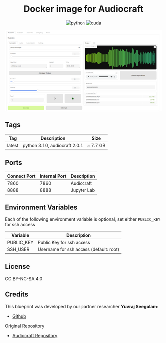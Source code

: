 <div align="center">

# Docker image for Audiocraft

[![python](https://img.shields.io/badge/python-3.10-green)](https://www.python.org/downloads/)
[![cuda](https://img.shields.io/badge/cuda-12.4-green)](https://developer.nvidia.com/cuda-downloads)

<p align="center">
  <img src="assets/banner.PNG" />
</p>
</div>

## Tags

| Tag    | Description              | Size      |
| ------ | ------------------------ | --------- |
| latest | python 3.10, audiocraft 2.0.1 | ~ 7.7 GB |

## Ports

| Connect Port | Internal Port | Description |
| ------------ | ------------- | ----------- |
| 7860         | 7860          | Audiocraft  |
| 8888         | 8888          | Jupyter Lab  |

## Environment Variables

Each of the following environment variable is optional, set either `PUBLIC_KEY` for ssh access

| Variable     | Description                             |
| ------------ | --------------------------------------- |
| PUBLIC_KEY   | Public Key for ssh access               |
| SSH_USER     | Username for ssh access (default: root) |


## License

CC BY-NC-SA 4.0

## Credits

This blueprint was developed by our partner researcher **Yuvraj Seegolam**:
- [Github](https://github.com/yuvraj108c)

Original Repository
- [Audiocraft Repository](https://github.com/yuvraj108c/audiocraft-plus-docker)